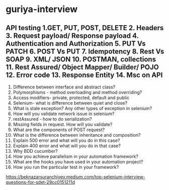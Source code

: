 # guriya-interview


API testing
1.GET, PUT, POST, DELETE
2. Headers
3. Request payload/ Response payload
4. Authentication and Authorization
5. PUT Vs PATCH
6. POST Vs PUT
7. Idempotency
8. Rest Vs SOAP
9. XML/ JSON
10. POSTMAN, collections
11. Rest Assured/ Object Mapper/ Builder/ POJO
12. Error code
13. Response Entity 
14. Msc on API
-----------------------------------------


1. Difference between interface and abstract class?
2. Polymorphisms - method overloading and method overriding?
3. Access modifiers- private, protected, default and public
4. Selenium- what is difference between quiet and close?
6. What is stale exception? Any other types of exception in selenium?
7. How will you validate network  issue in selenium?
8. restAssured - how to do serialization?
9. Missing fields in request. How will you validate?
10. What are the components of POST request?
11. What is the difference between inheritance and composition?
12. Explain 500 error and what will you do in this case?
14. Explain 400 error and what will you do in that case?
16. Why BDD cucumber?
17. How you achieve parallelism in your automation framework?
18. What are the hooks you have used in your automation project?
19. How you run the particular test in your framework?

https://beknazarsuranchiyev.medium.com/top-selenium-interview-questions-for-sdet-29cc0151211d
